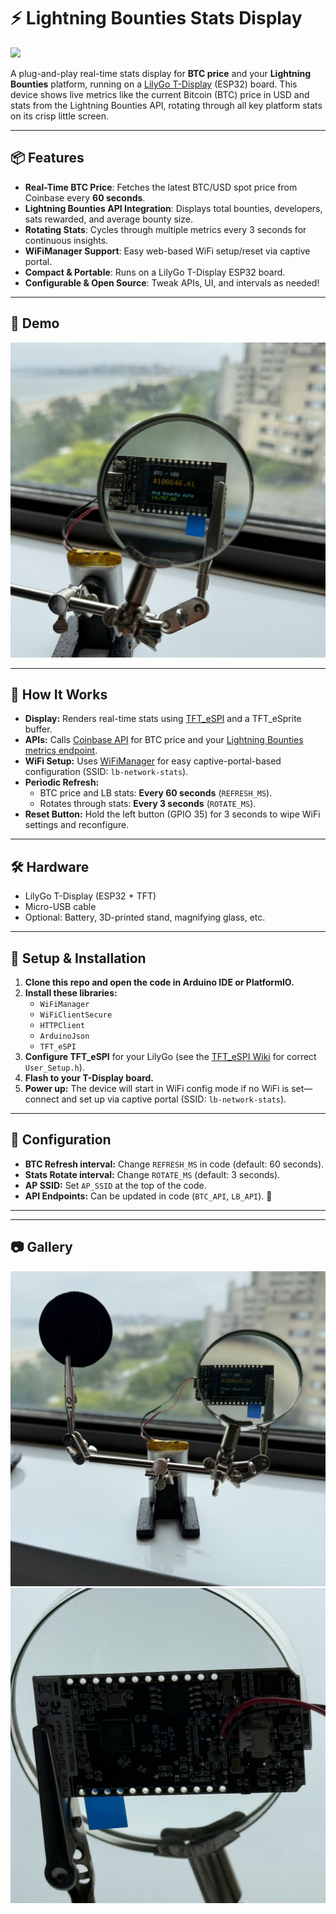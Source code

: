 # ⚡️ Lightning Bounties Stats Display

<img src="<!-- PLACEHOLDER: Insert your photo here (e.g. IMG_9975.jpeg) -->" width="450">

A plug-and-play real-time stats display for **BTC price** and your **Lightning Bounties** platform, running on a [LilyGo T-Display]([https://www.lilygo.cc/products/ttgo-t-display](https://lilygo.cc/products/lilygo%C2%AE-ttgo-t-display-1-14-inch-lcd-esp32-control-board?srsltid=AfmBOop1Orw54ybUnWBW5T9pSJAL4fXyroY8yj7QDUZamMnaSTNfYezn)) (ESP32) board. This device shows live metrics like the current Bitcoin (BTC) price in USD and stats from the Lightning Bounties API, rotating through all key platform stats on its crisp little screen.

---

## 📦 Features

- **Real-Time BTC Price**: Fetches the latest BTC/USD spot price from Coinbase every **60 seconds**.
- **Lightning Bounties API Integration**: Displays total bounties, developers, sats rewarded, and average bounty size.
- **Rotating Stats**: Cycles through multiple metrics every 3 seconds for continuous insights.
- **WiFiManager Support**: Easy web-based WiFi setup/reset via captive portal.
- **Compact & Portable**: Runs on a LilyGo T-Display ESP32 board.
- **Configurable & Open Source**: Tweak APIs, UI, and intervals as needed!

---

## 📸 Demo

![Demo Photo](https://github.com/lightningbounties-dev/Lightning-Bounties-Stats-Display/blob/main/T-Display-LB-DATA/photos/IMG_9976.jpeg)

---

## 🚀 How It Works

- **Display:** Renders real-time stats using [TFT_eSPI](https://github.com/Bodmer/TFT_eSPI) and a TFT_eSprite buffer.
- **APIs:** Calls [Coinbase API](https://api.coinbase.com/v2/prices/BTC-USD/spot) for BTC price and your [Lightning Bounties metrics endpoint](https://app.lightningbounties.com/).
- **WiFi Setup:** Uses [WiFiManager](https://github.com/tzapu/WiFiManager) for easy captive-portal-based configuration (SSID: `lb-network-stats`).
- **Periodic Refresh:** 
  - BTC price and LB stats: **Every 60 seconds** (`REFRESH_MS`).
  - Rotates through stats: **Every 3 seconds** (`ROTATE_MS`).
- **Reset Button:** Hold the left button (GPIO 35) for 3 seconds to wipe WiFi settings and reconfigure.

---

## 🛠️ Hardware

- LilyGo T-Display (ESP32 + TFT)
- Micro-USB cable
- Optional: Battery, 3D-printed stand, magnifying glass, etc.

---

## 📲 Setup & Installation

1. **Clone this repo and open the code in Arduino IDE or PlatformIO.**
2. **Install these libraries:**
    - `WiFiManager`
    - `WiFiClientSecure`
    - `HTTPClient`
    - `ArduinoJson`
    - `TFT_eSPI`
3. **Configure TFT_eSPI** for your LilyGo (see the [TFT_eSPI Wiki](https://github.com/Bodmer/TFT_eSPI/wiki) for correct `User_Setup.h`).
4. **Flash to your T-Display board.**
5. **Power up:** The device will start in WiFi config mode if no WiFi is set—connect and set up via captive portal (SSID: `lb-network-stats`).

---

## 🔧 Configuration

- **BTC Refresh interval:** Change `REFRESH_MS` in code (default: 60 seconds).
- **Stats Rotate interval:** Change `ROTATE_MS` (default: 3 seconds).
- **AP SSID:** Set `AP_SSID` at the top of the code.
- **API Endpoints:** Can be updated in code (`BTC_API`, `LB_API`).
🧪
---

---

## 📷 Gallery

![Project Demo 1](https://github.com/lightningbounties-dev/Lightning-Bounties-Stats-Display/blob/main/T-Display-LB-DATA/photos/IMG_9975.jpeg)
![Project Demo 1](https://github.com/lightningbounties-dev/Lightning-Bounties-Stats-Display/blob/main/T-Display-LB-DATA/photos/IMG_9978.jpeg)

